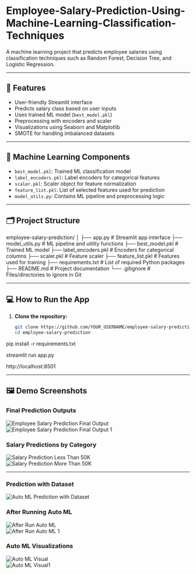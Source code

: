 # Employee-Salary-Prediction-Using-Machine-Learning-Classification-Techniques
A machine learning project that predicts employee salaries using classification techniques such as Random Forest, Decision Tree, and Logistic Regression.

---

## 🚀 Features

- User-friendly Streamlit interface
- Predicts salary class based on user inputs
- Uses trained ML model (`best_model.pkl`)
- Preprocessing with encoders and scaler
- Visualizations using Seaborn and Matplotlib
- SMOTE for handling imbalanced datasets

---

## 🧠 Machine Learning Components

- `best_model.pkl`: Trained ML classification model
- `label_encoders.pkl`: Label encoders for categorical features
- `scaler.pkl`: Scaler object for feature normalization
- `feature_list.pkl`: List of selected features used for prediction
- `model_utils.py`: Contains ML pipeline and preprocessing logic

---

## 🗂️ Project Structure

employee-salary-prediction/
│
├── app.py # Streamlit app interface
├── model_utils.py # ML pipeline and utility functions
├── best_model.pkl # Trained ML model
├── label_encoders.pkl # Encoders for categorical columns
├── scaler.pkl # Feature scaler
├── feature_list.pkl # Features used for training
├── requirements.txt # List of required Python packages
├── README.md # Project documentation
└── .gitignore # Files/directories to ignore in Git

---

## 💻 How to Run the App

1. **Clone the repository:**

   ```bash
   git clone https://github.com/YOUR_USERNAME/employee-salary-prediction.git
   cd employee-salary-prediction

pip install -r requirements.txt

streamlit run app.py

http://localhost:8501

---

## 🖼️ Demo Screenshots

### Final Prediction Outputs

![Employee Salary Prediction Final Output](Employee_Salary_Prediction_Final_Output.png)  
![Employee Salary Prediction Final Output 1](Employee_Salary_Prediction_Final_Output1.png)  

### Salary Predictions by Category

![Salary Prediction Less Than 50K](Salary_Prediction_Less_Than_50K.png)  
![Salary Prediction More Than 50K](Salary_Prediction_More_Than_50K.png)  

---

### Prediction with Dataset

![Auto ML Prediction with Dataset](Auto_ML_Prediction_with_Dataset.png)  


### After Running Auto ML

![After Run Auto ML](After_Run_Auto_ML.png)  
![After Run Auto ML 1](After_Run_Auto_ML_1.png)  


### Auto ML Visualizations

![Auto ML Visual](Auto_ML_Visual.png)  
![Auto ML Visual1](Auto_ML_Visual1.png)  


